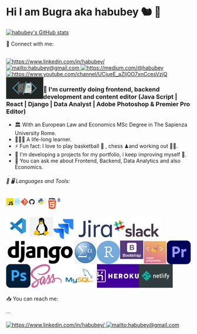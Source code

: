 
   





# Hi I am Bugra aka habubey 🐿 👋 
[![habubey's GitHub stats](https://github-readme-stats.vercel.app/api?username=habubey&show_icons=true&theme=swift)](https://github.com/habubey/github-readme-stats)

📩 Connect with me:

<br>
<a href="https://www.linkedin.com/in/habubey/" target="_blank">
    <img src="https://img.shields.io/badge/%20-linkedin-0072b1" alt="https://www.linkedin.com/in/habubey/">
</a>
<br>
<a href="mailto:habubey" target="_blank">
    <img src="https://img.shields.io/badge/%20-gmail-B23121" alt="mailto:habubey@gmail.com">
</a>
<a href="	https://medium.com/@habubey" target="_blank">
    <img src="https://img.shields.io/badge/%20-medium-black" alt="	https://medium.com/@habubey">
</a>
<a href="https://www.youtube.com/channel/UCjueE_aZljOO7xnCcesVzjQ" target="_blank">
    <img width="80px" src="https://img.shields.io/badge/youtube-%23FF0000.svg?&style=for-the-badge&logo=youtube&logoColor=white" alt="https://www.youtube.com/channel/UCjueE_aZljOO7xnCcesVzjQ">
</a>
<a>
<img src="./images/frontend.jpeg" align='left' width="20%" alt="frontend">
</a>    

### 📑 I'm currently doing frontend, backend development and content editor (Java Script | React | Django | Data Analyst | Adobe Photoshop & Premier Pro Editor)

- 🏛 With an European Law and Economics MSc Degree in The Sapienza University Rome.
- 👨🏻‍💻 A life-long learner.
- ⚡ Fun fact: I love to play basketball 🏀 , chess ♟and working out 🏋🏻.
- 🚀 I'm developing a projects for my portfolio, i keep improving myself 📃.
- 💬 You can ask me about Frontend, Backend, Data Analytics and also Economics.


###### 🔧 🖥 Languages and Tools:


[<img align="left" alt="Javascript" width="20px" src="./images/js.png" />][JavaScript]
[<img align="left" alt="ReactJS" width="20px" src="./images/react-js.png" />][ReactJS]
[<img align="left" alt="Git" width="20px" src="./images/git.png" />][git]
[<img align="left" alt="GitHub" width="20px" src="./images/github.png" />][github]
[<img align="left" alt="Python" width="30px" src="./images/python.png" />][python]
[<img align="left" alt="HTML5" width="30px" src="./images/html.png" />][HTML]
<img align="left" alt="css" height="10px" src="./images/css.png" />
<br><br><br>
[<img align="left" alt="vs" width="64px" src="./images/vs.jpeg" />][linux]
[<img align="left" alt="Linux" width="64px" src="./images/linux.png" />][linux]
<img align="left" alt="Jira" height="64px" src="./images/jira.png" />
<img align="left" alt="Slack" height="64px" src="./images/slack.png"/>
<img align="left" alt="django" height="64px" src="./images/django.png" /><br><br><br>
<img align="left" alt="spss" height="64px" src="./images/spss.png"/>
<img align="left" alt="R" height="64px" src="./images/Ribm.png" vlign=center/>
<img align="left" alt="bootstrap" widtsh="64px" height="50px" src="./images/bootstrap.png" />
<img align="left" alt="styledcomponent" height="64px" src="./images/stylecomponent.png" />
<img align="left" alt="adobeopre" height="64px" src="./images/adobepre.png" />
<img align="left" alt="adobephoto" height="64px" src="./images/adobephoto.png" />
<br><br><br>
<img align="left" alt="sass" height="64px" src="./images/sass.png" />
<img align="left" alt="MySQL" height="64px" src="./images/mysql.png"/>
<img align="left" alt="heroku" height="64px" src="./images/heroku.png"/>
<img align="left" alt="netlify" height="64px" src="./images/netlify.png"/>

<br>

[JavaScript]: https://www.javascript.com/
[ReactJS]: https://tr.reactjs.org/
[vsCode]: https://code.visualstudio.com/
[git]: https://git-scm.com/
[github]: https://github.com/enes9103
[python]: https://www.python.org/
[js]: https://www.javascript.com/
[linux]: https://www.linux.org/
[HTML]: https://www.w3schools.com/html/

<br><br><br>

📥 You can reach me:

∙∙∙ 
<br><br>
<a href="https://www.linkedin.com/in/habubey/" target="_blank">
    <img src="https://img.shields.io/badge/%20-linkedin-0072b1" alt="https://www.linkedin.com/in/habubey/">
</a>
<a href="mailto:habubey" target="_blank">
    <img src="https://img.shields.io/badge/%20-gmail-B23121" alt="mailto:habubey@gmail.com">
</a>
